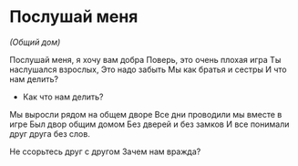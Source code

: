 # Послушай меня

*(Общий дом)*
	 
Послушай меня, я хочу вам добра
Поверь, это очень плохая игра
Ты наслушался взрослых,
Это надо забыть
Мы как братья и сестры
И что нам делить?
- Как что нам делить?
	 
Мы выросли рядом на общем дворе
Все дни проводили мы вместе в игре
Был двор общим домом
Без дверей и без замков
И все понимали друг друга без слов.

Не ссорьтесь друг с другом
Зачем нам вражда?
